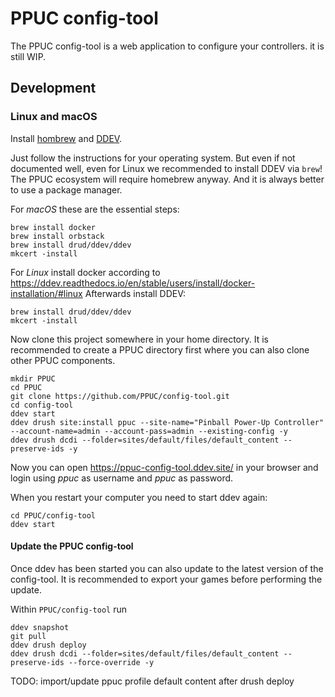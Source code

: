 # PPUC config-tool

The PPUC config-tool is a web application to configure your controllers. it is
still WIP.

## Development

### Linux and macOS

Install [hombrew](https://brew.sh/) and
[DDEV](https://ddev.readthedocs.io/en/stable/).

Just follow the instructions for your operating system. But even if not
documented well, even for Linux we recommended to install DDEV via `brew`!
The PPUC ecosystem will require homebrew anyway. And it is always better to use
a package manager.

For _macOS_ these are the essential steps:
```shell
brew install docker
brew install orbstack
brew install drud/ddev/ddev
mkcert -install
```

For _Linux_ install docker according to https://ddev.readthedocs.io/en/stable/users/install/docker-installation/#linux
Afterwards install DDEV:
```shell
brew install drud/ddev/ddev
mkcert -install
```

Now clone this project somewhere in your home directory.
It is recommended to create a PPUC directory first where you can also clone
other PPUC components.
```shell
mkdir PPUC
cd PPUC
git clone https://github.com/PPUC/config-tool.git
cd config-tool
ddev start
ddev drush site:install ppuc --site-name="Pinball Power-Up Controller" --account-name=admin --account-pass=admin --existing-config -y
ddev drush dcdi --folder=sites/default/files/default_content --preserve-ids -y
```

Now you can open https://ppuc-config-tool.ddev.site/ in your browser and login
using _ppuc_ as username and _ppuc_ as password.

When you restart your computer you need to start ddev again:
```shell
cd PPUC/config-tool
ddev start
```

#### Update the PPUC config-tool
Once ddev has been started you can also update to the latest version of the
config-tool. It is recommended to export your games before performing the
update.

Within `PPUC/config-tool` run
```shell
ddev snapshot
git pull
ddev drush deploy
ddev drush dcdi --folder=sites/default/files/default_content --preserve-ids --force-override -y
```

TODO: import/update ppuc profile default content after drush deploy
